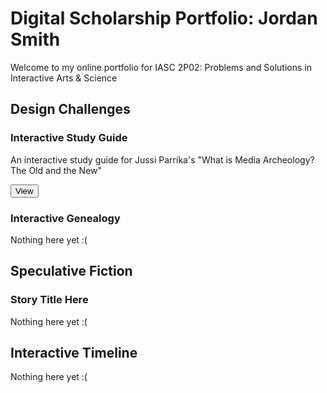 # Digital Scholarship Portfolio: Jordan Smith

Welcome to my online portfolio for IASC 2P02: Problems and Solutions in Interactive Arts & Science

## Design Challenges 

### Interactive Study Guide
An interactive study guide for Jussi Parrika's "What is Media Archeology? The Old and the New" 

[<button name="button"> View </button>](2P02InteractiveStudyGuide.html)

### Interactive Genealogy 
Nothing here yet :( 

## Speculative Fiction
### Story Title Here
Nothing here yet :(

## Interactive Timeline
Nothing here yet :( 
